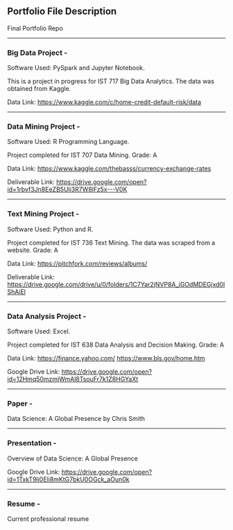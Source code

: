 ## Portfolio File Description

Final Portfolio Repo

--------------------------------------------------------------

### Big Data Project -

Software Used: PySpark and Jupyter Notebook.

This is a project in progress for IST 717 Big Data Analytics. The data was obtained from Kaggle.

Data Link: https://www.kaggle.com/c/home-credit-default-risk/data

--------------------------------------------------------------

### Data Mining Project - 

Software Used: R Programming Language.

Project completed for IST 707 Data Mining. Grade: A

Data Link: https://www.kaggle.com/thebasss/currency-exchange-rates 

Deliverable Link:
https://drive.google.com/open?id=1rbvf3Jn8EeZB5Uli3R7W8lFz5x---V0K

--------------------------------------------------------------

### Text Mining Project - 

Software Used: Python and R.

Project completed for IST 736 Text Mining. The data was scraped from a website. Grade: A

Data Link: https://pitchfork.com/reviews/albums/ 

Deliverable Link:
https://drive.google.com/drive/u/0/folders/1C7Yar2jNVP8A_iGOdMDEGjxd0lShAiEl

--------------------------------------------------------------

### Data Analysis Project - 

Software Used: Excel.

Project completed for IST 638 Data Analysis and Decision Making. Grade: A

Data Link: https://finance.yahoo.com/ https://www.bls.gov/home.htm 

Google Drive Link: https://drive.google.com/open?id=12Hmq50mzmjWmAl8TsouFr7k1Z8HGYaXt

--------------------------------------------------------------

### Paper - 

Data Science: A Global Presence by Chris Smith 

--------------------------------------------------------------

### Presentation - 

Overview of Data Science: A Global Presence 

Google Drive Link: https://drive.google.com/open?id=1TxkT9lj0Eli8mKtG7bkU0OGck_aOun0k

--------------------------------------------------------------

### Resume - 

Current professional resume
